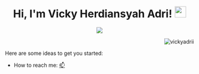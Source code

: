 <h1 align="center">
Hi, I'm Vicky Herdiansyah Adri!
  <img src="https://media.giphy.com/media/hvRJCLFzcasrR4ia7z/giphy.gif" width="30"></h1>

<p align="center">
  <a href="https://github.com/DenverCoder1/readme-typing-svg"><img src="https://readme-typing-svg.herokuapp.com?lines=Welcome+to+my+Github+Profile+:);Information+Technology+Student;Always%20learning%20new%20things&center=true&width=380&height=45"></a>
</p>
 
 <img src="https://komarev.com/ghpvc/?username=vickyadri29&label=Profile%20Views&color=0e75b6&style=flat" align='right' alt="vickyadrii" />
<br/>
 <a href="https://vickyadrii.carrd.co/"></a>

Here are some ideas to get you started:

- How to reach me: <a href="mailto:vickyadri103@gmail.com">📫</a>
